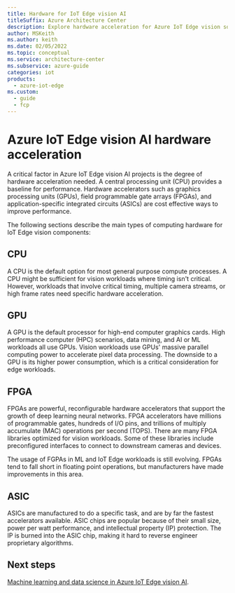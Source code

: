 ```yaml
---
title: Hardware for IoT Edge vision AI
titleSuffix: Azure Architecture Center
description: Explore hardware acceleration for Azure IoT Edge vision solutions. Learn about hardware acceleration capabilities of CPUs, GPUs, FPGAs, and ASIC chips.
author: MSKeith
ms.author: keith
ms.date: 02/05/2022
ms.topic: conceptual
ms.service: architecture-center
ms.subservice: azure-guide
categories: iot
products:
  - azure-iot-edge
ms.custom:
  - guide
  - fcp
---
```


# Azure IoT Edge vision AI hardware acceleration

A critical factor in Azure IoT Edge vision AI projects is the degree of hardware acceleration needed. A central processing unit (CPU) provides a baseline for performance. Hardware accelerators such as graphics processing units (GPUs), field programmable gate arrays (FPGAs), and application-specific integrated circuits (ASICs) are cost effective ways to improve performance.

The following sections describe the main types of computing hardware for IoT Edge vision components:

## CPU

A CPU is the default option for most general purpose compute processes. A CPU might be sufficient for vision workloads where timing isn't critical. However, workloads that involve critical timing, multiple camera streams, or high frame rates need specific hardware acceleration.

## GPU

A GPU is the default processor for high-end computer graphics cards. High performance computer (HPC) scenarios, data mining, and AI or ML workloads all use GPUs. Vision workloads use GPUs' massive parallel computing power to accelerate pixel data processing. The downside to a GPU is its higher power consumption, which is a critical consideration for edge workloads.

## FPGA

FPGAs are powerful, reconfigurable hardware accelerators that support the growth of deep learning neural networks. FPGA accelerators have millions of programmable gates, hundreds of I/O pins, and trillions of multiply accumulate (MAC) operations per second (TOPS). There are many FPGA libraries optimized for vision workloads. Some of these libraries include preconfigured interfaces to connect to downstream cameras and devices.

The usage of FGPAs in ML and IoT Edge workloads is still evolving. FPGAs tend to fall short in floating point operations, but manufacturers have made improvements in this area.

## ASIC

ASICs are manufactured to do a specific task, and are by far the fastest accelerators available. ASIC chips are popular because of their small size, power per watt performance, and intellectual property (IP) protection. The IP is burned into the ASIC chip, making it hard to reverse engineer proprietary algorithms.

## Next steps

[Machine learning and data science in Azure IoT Edge vision AI](./machine-learning.md).
